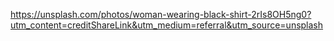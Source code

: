 <!-- Homepage Photo  source-->

https://unsplash.com/photos/woman-wearing-black-shirt-2rIs8OH5ng0?utm_content=creditShareLink&utm_medium=referral&utm_source=unsplash
